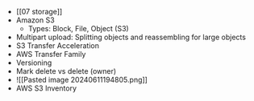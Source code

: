 - [[07 storage]]
- Amazon S3
	- Types: Block, File, Object (S3)
- Multipart upload: Splitting objects and reassembling for large objects
- S3 Transfer Acceleration
- AWS Transfer Family
- Versioning
- Mark delete vs delete (owner)
- ![[Pasted image 20240611194805.png]]
- AWS S3 Inventory